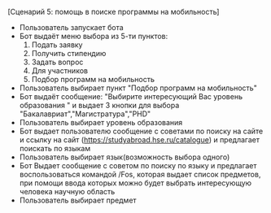 [Сценарий 5: помощь в поиске программы на мобильность] 

 - Пользователь запускает бота
 - Бот выдаёт меню выбора из 5-ти пунктов:
    1. Подать заявку
    2. Получить стипендию
	3. Задать вопрос
	4. Для участников
	5. Подбор программ на мобильность
 - Пользователь выбирает пункт "Подбор программ на мобильность"
 - Бот выдаёт сообщение: "Выбирите интересующий Вас уровень образования " и выдает 3 кнопки для выбора "Бакалавриат","Магистратура","PHD"
 - Пользователь выбирает уровень образования
 - Бот выдает пользователю сообщение с советами по поиску на сайте и ссылку на сайт (https://studyabroad.hse.ru/catalogue) и предлагает поискать по языкам
 - Пользователь выбирает язык(возможность выбора одного)
 - Бот Выдает сообщение с советом по поиску по языку и предлагает воспользоваться командой /Fos, которая выдает список предметов,
	при помощи ввода которых можно будет выбрать интересующую человека научную область
 - Пользователь выбирает предмет
